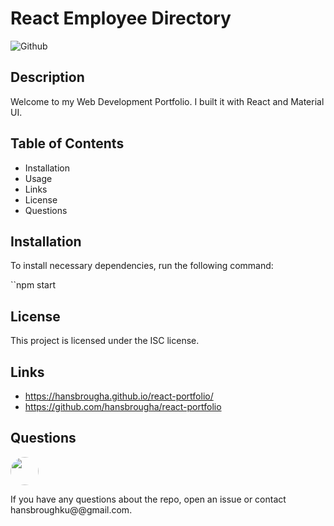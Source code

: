 # **React Employee Directory**

![Github](https://img.shields.io/github/last-commit/hansbrougha/react-portfolio)

## **Description**

Welcome to my Web Development Portfolio. I built it with React and Material UI.

## **Table of Contents**

- Installation
- Usage
- Links
- License
- Questions

## **Installation**

To install necessary dependencies, run the following command:

``npm start

## **License**

This project is licensed under the ISC license.

## **Links**

- https://hansbrougha.github.io/react-portfolio/
- https://github.com/hansbrougha/react-portfolio

## **Questions**

  <img src="https://avatars.githubusercontent.com/hansbrougha" style="width: 45px; height: 45px; border-radius:100%;">

If you have any questions about the repo, open an issue or contact hansbroughku@@gmail.com.
